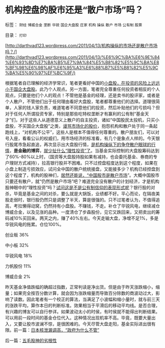# 机构控盘的股市还是“散户市场”吗？

标签： `财经` `博威合金` `垄断` `华锐` `国企大盘股` `庄家` `机构` `操纵` `散户` `市场` `公有制` `股票` 

目录： `打印`

[http://darthvad123.wordpress.com/2011/04/13/机构操纵的市场还是散户市场吗？/](http://darthvad123.wordpress.com/2011/04/13/%E6%9C%BA%E6%9E%84%E6%93%8D%E7%BA%B5%E7%9A%84%E5%B8%82%E5%9C%BA%E8%BF%98%E6%98%AF%E6%95%A3%E6%88%B7%E5%B8%82%E5%9C%BA%E5%90%97%EF%BC%9F/)

根据笔者自已理解的经济学常识，笔者更看好中国的[小盘股，在投资的风险上远远小于国企大盘股](../../../2010/1/18/产品周期，小盘股成长性和蓝筹股三种估价方式.md)。此乃个人观点。另一方面，笔者完全尊重任何投资者相反的个人观点，只要是他们个人的观点！不管他是基金的经理，还是卖书的股评家，或者是个人散户，不管他们出于任何理由看好大盘股，笔者都尊重他们的选择。道理很简单，人家的钱人家负责，难道笔者不同意他们的投资，然后补贴他们的亏损吗？但对于任何人所谓投资专家，特别是那些吃特权垄断才有赢利的公有制“基金天才”们，对于这些人从道德意义上散户的自主投资，诸如“中国股民太投机，只买小盘股，不买国企大盘股”之类，[谩骂市场化的股价](../../../2010/2/3/新股市场化发行是二级市场利好.md)，抱怨机构和散户处于同一条起跑线上，“对机构不公平”，这些人是根本不值得任何尊重的。散户朋友们，可以对号入座，看看公认的权威们，用市场经济的标准看，有几个是象点人样的。今天银行股尾市急起直追，再次显示出大盘股行情，[是机构操纵下的争夺散户眼球的行情](../../../2007/12/12/房地产的真正属性是消费品属性.md)，**是金融的博弈**，[就少扯什么“理性投资”了](../../../2008/9/20/理性投资无关大小盘.md)。当基金实际控制的大盘股筹码达到了60%-80%以上时，（国资等大盘股持股如果有减持，也会委托基金、券商的专户理财方式减持），拉高银行股并不困难。只不过控盘程度达到这个程度，如果在小盘上制造亏损效应，试问全中国的散户统统接盘，又能接多少？机构已经控盘到这个程度了，机构的股神们，[居然还能说，“中国股市是散户市场](../../../2010/4/5/理性辩虚言之散户选股、板块和估值.md)”。大概中国股市只要还有散户，就“仍然是散户市场”吧？难道完全没有散户的计划经济，才是机构股神眼中的“理性投资”吗？[试问这是不是公有制信仰的表现形式呢](../../../2010/3/29/私有化改革过程会有GDP低迷滞胀的过程.md)？银行股的对杀，毕竟是基金之间的对杀，要么就是大锅饭，业绩都不好。平心而论，在隔夜美股走弱时，银行股仍然只是调整了半天，算是很强的。只不过笔者认为，不值得追高，考拉懒得动窝，仍然持有小盘股。不赚钱，不走。补仓了华锐风电，继续减仓博威合金，以及见涨的品种。一度清仓了步森股份，见它又跌回来，又把卖出的筹码减10%买回来。两天之内，赚了40%左右。今天走输大盘，净增不足1%，多是华锐风电的拖累。仓位100%。

创业板 36%

中小板 32%

华锐风电 18%

力帆股份 11%

博威合金 2%



昨天基金净值跌幅的确超过指数，正常判读是净出货。但是由于昨天涨跌缩小，缩量；如果完全按百分数计算，就会因为涨跌缩量而导致百分除数的商波动过大，影响了读数。因此笔者有一个校正的算法，当满足了小波幅和缩小量时，就与前三天的涨跌平均，算作本日的判断标准。效果相当于平滑后的移动平均线。是否合理，有兴趣的博友可以自行参详。如果波动太小的时侯，有时侯就不能得出判断结果。可以用前一段时间的基金仓位代入。这种情况出现机率不高。毕竟，既要大量出入，又要让股市波澜不惊，是很困难的。今天尽管大盘走阳，基金实际进出很有限。前一篇：[日本核泄漏调高，“政府为什么不管”](../../../2011/4/12/日本核泄漏调高，“政府为什么不管”.md)

后一篇：[五毛股神的劣根性](../../../2011/4/13/五毛股神的劣根性.md)